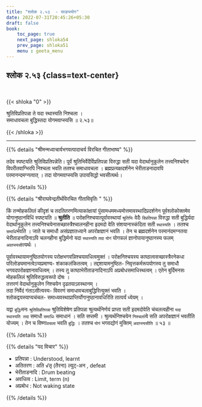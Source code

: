 ```yaml
---
title: "श्लोक २.५३  - साङ्ययोग"
date: 2022-07-31T20:45:26+05:30
draft: false
book:
    toc_page: true
    next_page: shloka54
    prev_page: shloka51
    menu : geeta_menu
---
```




## श्लोक २.५३ {class=text-center}

<br/>

{{< shloka  "0"  >}}

श्रुतिविप्रतिपन्ना ते यदा स्थास्यति निश्चला ।  
समाधावचला बुद्धिस्तदा योगमवाप्स्यसि ॥ २.५३॥

{{< /shloka >}}

---


{{% details "श्रीमन्मध्वाचार्यभगवत्पादाचर्य विरचित  गीताभाष्य" %}}

तदेव स्पष्टयति श्रुतिविप्रतिपन्नेति। पूर्वं श्रुतिभिर्वेदैर्विप्रतिपन्ना विरुद्धा सती 
यदा वेदार्थानुकूलेन तत्त्वनिश्चयेन विपरीतवाग्भिरपि निश्चला भवति ततश्च 
समाधावचला । ब्रह्मप्रत्यक्षदर्शनेन भेरीताडनादावपि परमानन्दमग्नत्वात् । 
तदा योगमवाप्स्यसि उपायसिद्धो भवसीत्यर्थः।

{{% /details %}}



{{% details "श्रीराघवेन्द्रतीर्थविरचित गीताविवृतिः " %}}

किं तन्मोहकलिलं कीदृशं च तदतितरणमित्याकांक्षायां
पुंसामधममध्यमोत्तमावस्थादिप्रदर्शनेन पूर्वश्लोकोक्तमेव योगानुष्ठानविधिं
स्पष्टयति ॥ **श्रुतीति** ॥ परोक्षनिश्चयात्पूर्वावस्थायां `श्रुतिभिः` 
वेदैः `विप्रतिपन्ना` विरुद्धा सती बुद्धिर्यदा वेदार्थानुकूलेन 
तत्त्वनिश्चयेनासच्छास्त्रैश्चालनहीना
इदमदो वेति संशयानास्कंदिता सती `स्थास्यति` । ततश्च `समाधि`र्भवति । 
जाते च समाधौ असंप्रज्ञातध्याने अपरोक्षज्ञानं भवति । तेन च ब्रह्मदर्शनेन
परमानंदमग्नतया भेरीताडनादिनाऽपि चलनहीना बुद्धिर्मनो यदा `स्थास्यति`
`तदा` `योगं` योगफलं  ज्ञानोपायानुष्ठानस्य फलम् `अवाप्स्यसी`त्यर्थः ।  

पूर्वावस्थायामनुष्ठितयोगस्य परोक्षभगवन्निश्चयावधित्वमुक्तं । परोक्षनिश्चयस्य
काष्ठात्वसच्छास्त्रैरनेकधा  परिलोड्यमानत्वेऽप्यप्रमाण्य- शंकाकलंकितत्वम् । 
तद्दशायामनुष्ठित- निवृत्तकर्मरूपयोगस्य तु समाधौ
भगवदपरोक्षज्ञानावधित्वम् ‌। तस्य तु काष्ठाभेरीताडनादिनाऽपि 
अप्रबोधसमाधिस्थत्वम् ।
एतेन बुर्दिमनसः मोहकलिलं श्रुतिविरुद्धत्वरूपो दोषः ।  
तत्तरणं वेदार्थानुकूलेन निश्चयेन  दृढतयाऽवस्थानम्‌ ।  
तदा  निर्वेदं  गंताऽसीत्यस्य- विवरणं
समाधावचलाबुद्धिरित्युक्तं भवति ।  
श्लोकद्वयस्याप्यचंचल- समाध्यवस्थाप्राप्तिर्योगानुष्ठानावधिरिति 
तात्पर्यं ध्येयम्‌ ।  

यद्वा `बुद्धिः`मनः `श्रुतिविप्रतिपन्ना` श्रुतिविशेषेण प्रतिपन्ना 
श्रुत्यर्थनिर्णयं प्राप्ता सती इदमदोवेति चंचलत्वहीना
`यदा स्थास्यति तदा` समाधौ `समाधिः` समाधानं । सति सप्तमी । श्रुत्यर्थनिश्चयेन
`निश्चल`त्वे सति अपरोक्षज्ञानं भवतीति योज्यम्‌ । तेन च विष्णा`वचला` भवति
`बुद्धिः` । ततश्च `योगं` भगवद्योगं मुक्तिम् `अवाप्स्यसीति` ॥ ५३ ॥


{{% /details %}}



{{% details "पद विचार" %}}

- प्रतिपन्ना : Understood, learnt
- अतितरण : अति √तृ (तैरना) ल्युट्-अन , defeat
- भेरीताडनादि : Drum beating
- अवधित्व : Limit, term (n)
- अप्रबोध : Not waking state

{{% /details %}}
